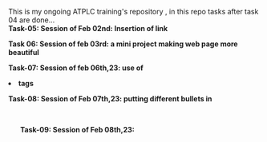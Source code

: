 
This is my ongoing ATPLC training's repository , in this repo tasks after task 04 are done...
<br> 
<b>
Task-05: Session of Feb 02nd: Insertion of link <br> 

Task 06: Session of feb 03rd: a mini project making web page more beautiful <br>

Task-07: Session of feb 06th,23: use of <li> tags <br>

Task-08: Session of Feb 07th,23: putting different bullets in <ul>    <br> 

Task-09: Session of Feb 08th,23:  <br>
